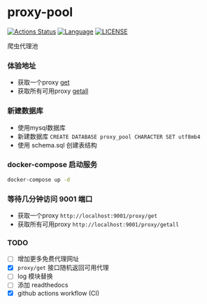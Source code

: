 # proxy-pool

[![Actions Status](https://github.com/kagxin/proxy-pool/workflows/Go/badge.svg)](https://github.com/kagxin/proxy-pool/actions)
[![Language](https://img.shields.io/badge/language-gloang-blue.svg)](https://golang.org/)
[![LICENSE](https://img.shields.io/badge/license-MIT-000000.svg)](https://github.com/kagxin/proxy-pool/blob/master/LICENSE)


爬虫代理池

### 体验地址
* 获取一个proxy [get](http://81.68.131.249:9001/proxy/get)
* 获取所有可用proxy [getall](http://81.68.131.249:9001/proxy/getall)


### 新建数据库
* 使用mysql数据库
* 新建数据库 `CREATE DATABASE proxy_pool CHARACTER SET utf8mb4`
* 使用 schema.sql 创建表结构


### docker-compose 启动服务
```bash
docker-compose up -d
```

### 等待几分钟访问 9001 端口
* 获取一个proxy `http://localhost:9001/proxy/get`
* 获取所有可用proxy `http://localhost:9001/proxy/getall`

### TODO
- [ ] 增加更多免费代理网址
- [x] `proxy/get` 接口随机返回可用代理
- [ ] log 模块替换
- [ ] 添加 readthedocs
- [x] github actions workflow (CI)